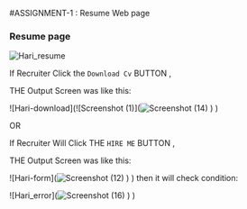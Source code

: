 #ASSIGNMENT-1 : Resume Web page

### Resume page 
![Hari_resume](![screencapture-file-D-cloud-Project-Hari-R-Assignment1-html-2022-10-30-14_51_51](https://user-images.githubusercontent.com/114049336/198877937-d7b7e5fc-8753-44b8-a9e6-74f7b5f6f9de.png)
)










If Recruiter Click the `Download Cv` BUTTON ,

THE  Output Screen was  like this:



![Hari-download](![Screenshot (1)](![Screenshot (14)](https://user-images.githubusercontent.com/114049336/198878000-c36e35dd-c683-41ee-b3d5-8a95d0c73478.png)
)
)



OR

If Recruiter Will Click THE `HIRE ME` BUTTON ,

THE  Output Screen was  like this:




![Hari-form](![Screenshot (12)](https://user-images.githubusercontent.com/114049336/198878035-62d2adbd-a866-4317-9667-7d680574a356.png)
)
)
then it will check condition:

![Hari_error](![Screenshot (16)](https://user-images.githubusercontent.com/114049336/198878053-db6cdd3b-893f-499b-a514-51d8ce61d651.png)
)
)






                                                   

